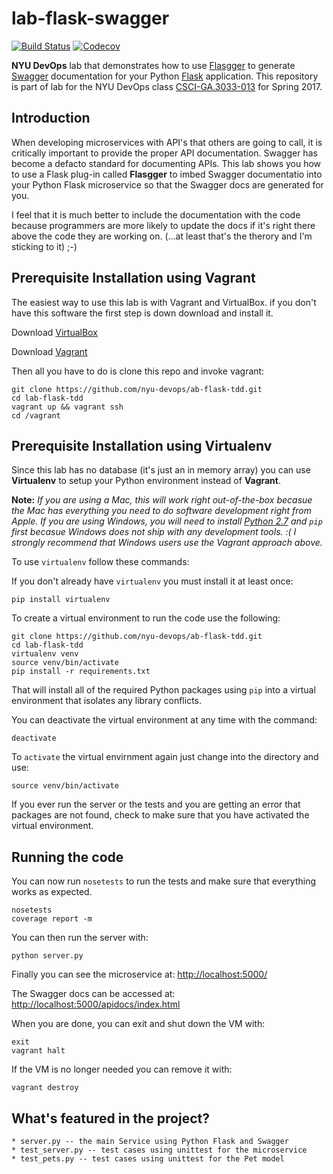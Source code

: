 # lab-flask-swagger

[![Build Status](https://travis-ci.org/nyu-devops/lab-flask-swagger.svg?branch=master)](https://travis-ci.org/nyu-devops/lab-flask-swagger)
[![Codecov](https://img.shields.io/codecov/c/github/nyu-devops/lab-flask-swagger.svg)]()

**NYU DevOps** lab that demonstrates how to use [Flasgger](https://github.com/rochacbruno/flasgger) to generate [Swagger](http://swagger.io) documentation for your Python [Flask](http://flask.pocoo.org) application. This repository is part of lab for the NYU DevOps class  [CSCI-GA.3033-013](http://cs.nyu.edu/courses/spring17/CSCI-GA.3033-013/) for Spring 2017.

## Introduction

When developing microservices with API's that others are going to call, it is critically important to provide the proper API documentation. Swagger has become a defacto standard for documenting APIs. This lab shows you how to use a Flask plug-in called **Flasgger** to imbed Swagger documentatio into your Python Flask microservice so that the Swagger docs are generated for you.

I feel that it is much better to include the documentation with the code because programmers are more likely to update the docs if it's right there above the code they are working on. (...at least that's the therory and I'm sticking to it) ;-)

## Prerequisite Installation using Vagrant

The easiest way to use this lab is with Vagrant and VirtualBox. if you don't have this software the first step is down download and install it.

Download [VirtualBox](https://www.virtualbox.org/)

Download [Vagrant](https://www.vagrantup.com/)

Then all you have to do is clone this repo and invoke vagrant:

    git clone https://github.com/nyu-devops/ab-flask-tdd.git
    cd lab-flask-tdd
    vagrant up && vagrant ssh
    cd /vagrant

## Prerequisite Installation using Virtualenv

Since this lab has no database (it's just an in memory array) you can use **Virtualenv** to setup your Python environment instead of **Vagrant**.

**Note:** _If you are using a Mac, this will work right out-of-the-box becasue the Mac has everything you need to do software development right from Apple. If you are using Windows, you will need to install [Python 2.7](https://www.python.org/downloads/release/python-2712/) and `pip` first becasue Windows does not ship with any development tools. :( I strongly recommend that Windows users use the Vagrant approach above._

To use `virtualenv` follow these commands:

If you don't already have `virtualenv` you must install it at least once:

    pip install virtualenv

To create a virtual environment to run the code use the following:

    git clone https://github.com/nyu-devops/ab-flask-tdd.git
    cd lab-flask-tdd
    virtualenv venv
    source venv/bin/activate
    pip install -r requirements.txt

That will install all of the required Python packages using `pip` into a virtual environment that isolates any library conflicts.

You can deactivate the virtual environment at any time with the command:

    deactivate

To `activate` the virtual envirnment again just change into the directory and use:

    source venv/bin/activate

If you ever run the server or the tests and you are getting an error that packages are not found, check to make sure that you have activated the virtual environment.

## Running the code

You can now run `nosetests` to run the tests and make sure that everything works as expected.

    nosetests
    coverage report -m

You can then run the server with:

    python server.py

Finally you can see the microservice at: [http://localhost:5000/](http://localhost:5000/)

The Swagger docs can be accessed at: [http://localhost:5000/apidocs/index.html](http://localhost:5000/apidocs/index.html)

When you are done, you can exit and shut down the VM with:

    exit
    vagrant halt

If the VM is no longer needed you can remove it with:

    vagrant destroy


## What's featured in the project?

    * server.py -- the main Service using Python Flask and Swagger
    * test_server.py -- test cases using unittest for the microservice
    * test_pets.py -- test cases using unittest for the Pet model
